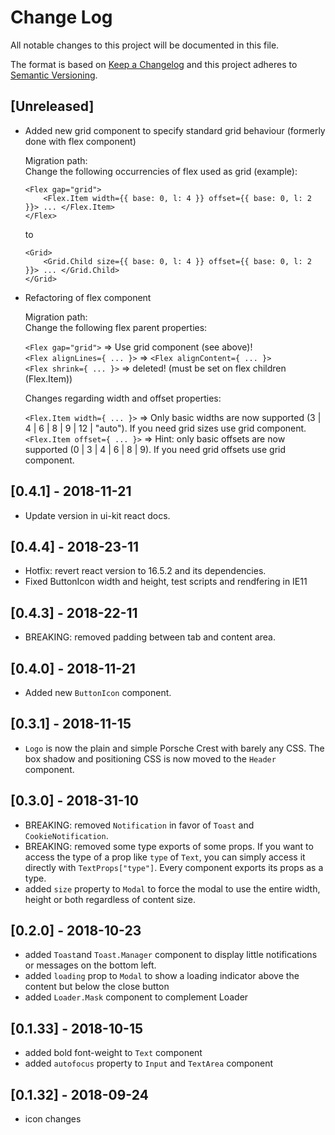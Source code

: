 # Change Log

All notable changes to this project will be documented in this file.

The format is based on [Keep a Changelog](http://keepachangelog.com/) and this project adheres to [Semantic Versioning](http://semver.org/).

## [Unreleased]
- Added new grid component to specify standard grid behaviour (formerly done with flex component)  

    Migration path:  
    Change the following occurrencies of flex used as grid (example):
    
    ```
    <Flex gap="grid">
        <Flex.Item width={{ base: 0, l: 4 }} offset={{ base: 0, l: 2 }}> ... </Flex.Item>
    </Flex>
    ```
    
    to
    
    ```
    <Grid>
        <Grid.Child size={{ base: 0, l: 4 }} offset={{ base: 0, l: 2 }}> ... </Grid.Child>
    </Grid>
    ```

- Refactoring of flex component  

    Migration path:  
    Change the following flex parent properties:  
    
    `<Flex gap="grid">` => Use grid component (see above)!  
    `<Flex alignLines={ ... }>` => `<Flex alignContent={ ... }>`  
    `<Flex shrink={ ... }>` => deleted! (must be set on flex children (Flex.Item)) 
    
    Changes regarding width and offset properties:  
    
    `<Flex.Item width={ ... }>` => Only basic widths are now supported (3 | 4 | 6 | 8 | 9 | 12 | "auto"). If you need grid sizes use grid component.
    `<Flex.Item offset={ ... }>` => Hint: only basic offsets are now supported (0 | 3 | 4 | 6 | 8 | 9). If you need grid offsets use grid component.

## [0.4.1] - 2018-11-21
- Update version in ui-kit react docs.

## [0.4.4] - 2018-23-11

-   Hotfix: revert react version to 16.5.2 and its dependencies.
-   Fixed ButtonIcon width and height, test scripts and rendfering in IE11 

## [0.4.3] - 2018-22-11

-   BREAKING: removed padding between tab and content area.

## [0.4.0] - 2018-11-21

-   Added new `ButtonIcon` component.

## [0.3.1] - 2018-11-15

-   `Logo` is now the plain and simple Porsche Crest with barely any CSS. The box shadow and positioning CSS is now moved to the `Header` component.

## [0.3.0] - 2018-31-10

-   BREAKING: removed `Notification` in favor of `Toast` and `CookieNotification`.
-   BREAKING: removed some type exports of some props. If you want to access the type of a prop like `type` of `Text`, you can simply access it directly with `TextProps["type"]`. Every component exports its props as a type.
-   added `size` property to `Modal` to force the modal to use the entire width, height or both regardless of content size.

## [0.2.0] - 2018-10-23

-   added `Toast`and `Toast.Manager` component to display little notifications or messages on the bottom left.
-   added `loading` prop to `Modal` to show a loading indicator above the content but below the close button
-   added `Loader.Mask` component to complement Loader

## [0.1.33] - 2018-10-15

-   added bold font-weight to `Text` component
-   added `autofocus` property to `Input` and `TextArea` component

## [0.1.32] - 2018-09-24

-   icon changes
